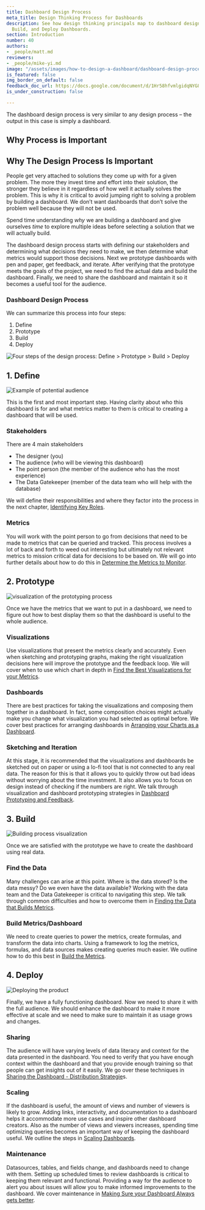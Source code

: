 ```yaml
---
title: Dashboard Design Process
meta_title: Design Thinking Process for Dashboards
description: See how design thinking principals map to dashboard design. Define, Prototype,
  Build, and Deploy Dashboards.
section: Introduction
number: 40
authors:
- _people/matt.md
reviewers:
- _people/mike-yi.md
image: "/assets/images/how-to-design-a-dashboard/dashboard-design-process/dash-design-process-overview.jpg"
is_featured: false
img_border_on_default: false
feedback_doc_url: https://docs.google.com/document/d/1Hr58hfvmlgidqNYG8E-vwTid2lQwbXi8621lsktysH0/edit?usp=sharing
is_under_construction: false

---
```

The dashboard design process is very similar to any design process – the output in this case is simply a dashboard.

## Why Process is Important

## Why The Design Process Is Important

People get very attached to solutions they come up with for a given problem. The more they invest time and effort into their solution, the stronger they believe in it regardless of how well it actually solves the problem. This is why it is critical to avoid jumping right to solving a problem by building a dashboard. We don’t want dashboards that don’t solve the problem well because they will not be used.

Spend time understanding _why_ we are building a dashboard and give ourselves _time_ to explore multiple ideas before selecting a solution that we will actually build.

The dashboard design process starts with defining our stakeholders and determining what decisions they need to make, we then determine what metrics would support those decisions. Next we prototype dashboards with pen and paper, get feedback, and iterate. After verifying that the prototype meets the goals of the project, we need to find the actual data and build the dashboard. Finally, we need to share the dashboard and maintain it so it becomes a useful tool for the audience.

### Dashboard Design Process

We can summarize this process into four steps:

1. Define
2. Prototype
3. Build
4. Deploy

![Four steps of the design process: Define > Prototype > Build > Deploy](/assets/images/how-to-design-a-dashboard/dashboard-design-process/dash-design-process-overview.jpg)

## 1. Define

![Example of potential audience](/assets/images/how-to-design-a-dashboard/dashboard-design-process/dash-design-define-audience.jpg)

This is the first and most important step. Having clarity about who this dashboard is for and what metrics matter to them is critical to creating a dashboard that will be used.

### Stakeholders

There are 4 main stakeholders

* The designer (you)
* The audience (who will be viewing this dashboard)
* The point person (the member of the audience who has the most experience)
* The Data Gatekeeper (member of the data team who will help with the database)

We will define their responsibilities and where they factor into the process in the next chapter, [Identifying Key Roles](https://dataschool.com/how-to-design-a-dashboard/identifying-key-roles/).

### Metrics

You will work with the point person to go from decisions that need to be made to metrics that can be queried and tracked. This process involves a lot of back and forth to weed out interesting but ultimately not relevant metrics to mission critical data for decisions to be based on. We will go into further details about how to do this in [Determine the Metrics to Monitor](https://dataschool.com/how-to-design-a-dashboard/determine-the-metrics-to-monitor/).

## 2. Prototype

![visualization of the prototyping process](/assets/images/how-to-design-a-dashboard/dashboard-design-process/dash-design-prototype.jpg)

Once we have the metrics that we want to put in a dashboard, we need to figure out how to best display them so that the dashboard is useful to the whole audience.

### Visualizations

Use visualizations that present the metrics clearly and accurately. Even when sketching and prototyping graphs, making the right visualization decisions here will improve the prototype and the feedback loop. We will cover when to use which chart in depth in [Find the Best Visualizations for your Metrics](https://dataschool.com/how-to-design-a-dashboard/find-the-best-visualizations-for-your-metrics/).

### Dashboards

There are best practices for taking the visualizations and composing them together in a dashboard. In fact, some composition choices might actually make you change what visualization you had selected as optimal before. We cover best practices for arranging dashboards in [Arranging your Charts as a Dashboard](https://dataschool.com/how-to-design-a-dashboard/arranging-your-charts-as-a-dashboard/).

### Sketching and Iteration

At this stage, it is recommended that the visualizations and dashboards be sketched out on paper or using a lo-fi tool that is not connected to any real data. The reason for this is that it allows you to quickly throw out bad ideas without worrying about the time investment. It also allows you to focus on design instead of checking if the numbers are right. We talk through visualization and dashboard prototyping strategies in [Dashboard Prototyping and Feedback](https://dataschool.com/how-to-design-a-dashboard/dashboard-prototyping-and-feedback/).

## 3. Build

![Building process visualization](/assets/images/how-to-design-a-dashboard/dashboard-design-process/dash-desig-build.jpg)

Once we are satisfied with the prototype we have to create the dashboard using real data.

### Find the Data

Many challenges can arise at this point. Where is the data stored? Is the data messy? Do we even have the data available? Working with the data team and the Data Gatekeeper is critical to navigating this step. We talk through common difficulties and how to overcome them in [Finding the Data that Builds Metrics](https://dataschool.com/how-to-design-a-dashboard/finding-the-data-that-builds-metrics/).

### Build Metrics/Dashboard

We need to create queries to power the metrics, create formulas, and transform the data into charts. Using a framework to log the metrics, formulas, and data sources makes creating queries much easier. We outline how to do this best in [Build the Metrics](https://dataschool.com/how-to-design-a-dashboard/build-the-metrics/).

## 4. Deploy

![Deploying the product](/assets/images/how-to-design-a-dashboard/dashboard-design-process/dash-design-deploy.png)

Finally, we have a fully functioning dashboard. Now we need to share it with the full audience. We should enhance the dashboard to make it more effective at scale and we need to make sure to maintain it as usage grows and changes.

### Sharing

The audience will have varying levels of data literacy and context for the data presented in the dashboard. You need to verify that you have enough context within the dashboard and that you provide enough training so that people can get insights out of it easily. We go over these techniques in [Sharing the Dashboard - Distribution Strategie](https://dataschool.com/how-to-design-a-dashboard/sharing-the-dashboard-distribution-strategies/)s.

### Scaling

If the dashboard is useful, the amount of views and number of viewers is likely to grow. Adding links, interactivity, and documentation to a dashboard helps it accommodate more use cases and inspire other dashboard creators. Also as the number of views and viewers increases, spending time optimizing queries becomes an important way of keeping the dashboard useful. We outline the steps in [Scaling Dashboards](https://dataschool.com/how-to-design-a-dashboard/scaling-dashboards/).

### Maintenance

Datasources, tables, and fields change, and dashboards need to change with them. Setting up scheduled times to review dashboards is critical to keeping them relevant and functional. Providing a way for the audience to alert you about issues will allow you to make informed improvements to the dashboard. We cover maintenance in [Making Sure your Dashboard Always gets better](https://dataschool.com/how-to-design-a-dashboard/making-sure-your-dashboard-always-gets-better/).